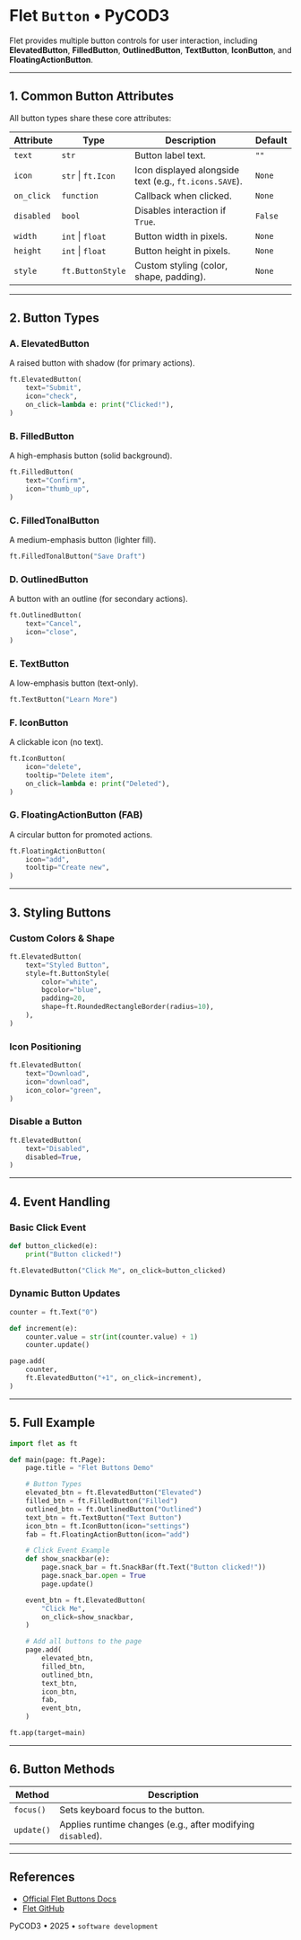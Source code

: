# Flet `Button` &bull; PyCOD3  

Flet provides multiple button controls for user interaction, including **ElevatedButton**, **FilledButton**, **OutlinedButton**, **TextButton**, **IconButton**, and **FloatingActionButton**.  

---

## **1. Common Button Attributes**  

All button types share these core attributes:  

| Attribute | Type | Description | Default |
|-----------|------|-------------|---------|
| `text` | `str` | Button label text. | `""` |
| `icon` | `str` \| `ft.Icon` | Icon displayed alongside text (e.g., `ft.icons.SAVE`). | `None` |
| `on_click` | `function` | Callback when clicked. | `None` |
| `disabled` | `bool` | Disables interaction if `True`. | `False` |
| `width` | `int` \| `float` | Button width in pixels. | `None` |
| `height` | `int` \| `float` | Button height in pixels. | `None` |
| `style` | `ft.ButtonStyle` | Custom styling (color, shape, padding). | `None` |

---

## **2. Button Types**  

### **A. ElevatedButton**  
A raised button with shadow (for primary actions).  

```python
ft.ElevatedButton(
    text="Submit",
    icon="check",
    on_click=lambda e: print("Clicked!"),
)
```

### **B. FilledButton**  
A high-emphasis button (solid background).  

```python
ft.FilledButton(
    text="Confirm",
    icon="thumb_up",
)
```

### **C. FilledTonalButton**  
A medium-emphasis button (lighter fill).  

```python
ft.FilledTonalButton("Save Draft")
```

### **D. OutlinedButton**  
A button with an outline (for secondary actions).  

```python
ft.OutlinedButton(
    text="Cancel",
    icon="close",
)
```

### **E. TextButton**  
A low-emphasis button (text-only).  

```python
ft.TextButton("Learn More")
```

### **F. IconButton**  
A clickable icon (no text).  

```python
ft.IconButton(
    icon="delete",
    tooltip="Delete item",
    on_click=lambda e: print("Deleted"),
)
```

### **G. FloatingActionButton (FAB)**  
A circular button for promoted actions.  

```python
ft.FloatingActionButton(
    icon="add",
    tooltip="Create new",
)
```

---

## **3. Styling Buttons**  

### **Custom Colors & Shape**  
```python
ft.ElevatedButton(
    text="Styled Button",
    style=ft.ButtonStyle(
        color="white",
        bgcolor="blue",
        padding=20,
        shape=ft.RoundedRectangleBorder(radius=10),
    ),
)
```

### **Icon Positioning**  
```python
ft.ElevatedButton(
    text="Download",
    icon="download",
    icon_color="green",
)
```

### **Disable a Button**  
```python
ft.ElevatedButton(
    text="Disabled",
    disabled=True,
)
```

---

## **4. Event Handling**  

### **Basic Click Event**  
```python
def button_clicked(e):
    print("Button clicked!")

ft.ElevatedButton("Click Me", on_click=button_clicked)
```

### **Dynamic Button Updates**  
```python
counter = ft.Text("0")

def increment(e):
    counter.value = str(int(counter.value) + 1)
    counter.update()

page.add(
    counter,
    ft.ElevatedButton("+1", on_click=increment),
)
```

---

## **5. Full Example**  

```python
import flet as ft

def main(page: ft.Page):
    page.title = "Flet Buttons Demo"

    # Button Types
    elevated_btn = ft.ElevatedButton("Elevated")
    filled_btn = ft.FilledButton("Filled")
    outlined_btn = ft.OutlinedButton("Outlined")
    text_btn = ft.TextButton("Text Button")
    icon_btn = ft.IconButton(icon="settings")
    fab = ft.FloatingActionButton(icon="add")

    # Click Event Example
    def show_snackbar(e):
        page.snack_bar = ft.SnackBar(ft.Text("Button clicked!"))
        page.snack_bar.open = True
        page.update()

    event_btn = ft.ElevatedButton(
        "Click Me",
        on_click=show_snackbar,
    )

    # Add all buttons to the page
    page.add(
        elevated_btn,
        filled_btn,
        outlined_btn,
        text_btn,
        icon_btn,
        fab,
        event_btn,
    )

ft.app(target=main)
```

---

## **6. Button Methods**  

| Method | Description |
|--------|-------------|
| `focus()` | Sets keyboard focus to the button. |
| `update()` | Applies runtime changes (e.g., after modifying `disabled`). |

---

## **References**  
- [Official Flet Buttons Docs](https://flet.dev/docs/controls/buttons/)  
- [Flet GitHub](https://github.com/flet-dev/flet)  

PyCOD3 &bull; 2025 &bull; `software development`